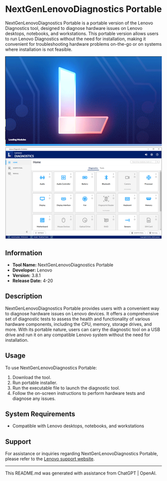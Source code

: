 # NextGenLenovoDiagnostics Portable

NextGenLenovoDiagnostics Portable is a portable version of the Lenovo Diagnostics tool, designed to diagnose hardware issues on Lenovo desktops, notebooks, and workstations. This portable version allows users to run Lenovo Diagnostics without the need for installation, making it convenient for troubleshooting hardware problems on-the-go or on systems where installation is not feasible.



<center>
<img src="https://github.com/whalelinguni/NextGenLenovoDiagnostics-Portable/blob/main/Lenovo01.png">
<img src="https://github.com/whalelinguni/NextGenLenovoDiagnostics-Portable/blob/main/Lenovo02.png">
</center>

## Information

- **Tool Name:** NextGenLenovoDiagnostics Portable
- **Developer:** Lenovo
- **Version:** 3.8.1
- **Release Date:** 4-20

## Description

NextGenLenovoDiagnostics Portable provides users with a convenient way to diagnose hardware issues on Lenovo devices. It offers a comprehensive set of diagnostic tests to assess the health and functionality of various hardware components, including the CPU, memory, storage drives, and more. With its portable nature, users can carry the diagnostic tool on a USB drive and run it on any compatible Lenovo system without the need for installation.

## Usage

To use NextGenLenovoDiagnostics Portable:

1. Download the tool.
2. Run portable installer.
3. Run the executable file to launch the diagnostic tool.
4. Follow the on-screen instructions to perform hardware tests and diagnose any issues.

## System Requirements

- Compatible with Lenovo desktops, notebooks, and workstations

## Support

For assistance or inquiries regarding NextGenLenovoDiagnostics Portable, please refer to the [Lenovo support website](https://support.lenovo.com/us/en/).

---
This README.md was generated with assistance from ChatGPT | OpenAI.

